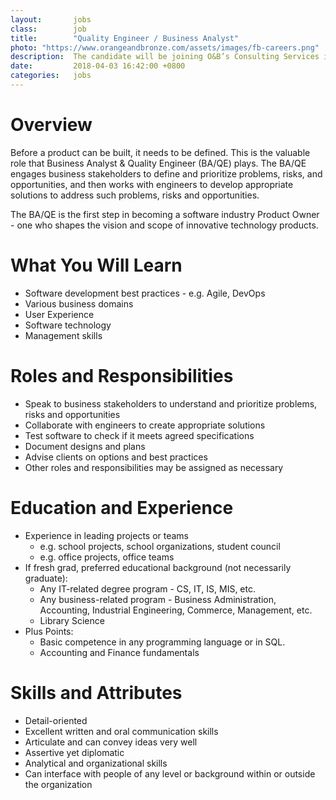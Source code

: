 ```yaml
---
layout:       jobs
class:        job
title:        "Quality Engineer / Business Analyst"
photo: "https://www.orangeandbronze.com/assets/images/fb-careers.png"
description:  The candidate will be joining O&B’s Consulting Services in developing custom software, understanding the business problems of the customer and providing solutions with the help of engineers.
date:         2018-04-03 16:42:00 +0800
categories:   jobs
---
```

<!-- Do not leave new lines after each element. Elements after new lines will not be rendered. -->

# Overview

Before a product can be built, it needs to be defined. This is the valuable role that Business Analyst & Quality Engineer (BA/QE) plays. The BA/QE engages business stakeholders to define and prioritize problems, risks, and opportunities, and then works with engineers to develop appropriate solutions to address such problems, risks and opportunities.

The BA/QE is the first step in becoming a software industry Product Owner - one who shapes the vision and scope of innovative technology products. 

# What You Will Learn

* Software development best practices - e.g. Agile, DevOps
* Various business domains
* User Experience
* Software technology
* Management skills

# Roles and Responsibilities 
* Speak to business stakeholders to understand and prioritize problems, risks and opportunities
* Collaborate with engineers to create appropriate solutions
* Test software to check if it meets agreed specifications
* Document designs and plans
* Advise clients on options and best practices
* Other roles and responsibilities may be assigned as necessary

# Education and Experience
* Experience in leading projects or teams
    * e.g. school projects, school organizations, student council
    * e.g. office projects, office teams
* If fresh grad, preferred educational background (not necessarily graduate):
    * Any IT-related degree program - CS, IT, IS, MIS, etc.
    * Any business-related program - Business Administration, Accounting, Industrial Engineering, Commerce, Management, etc.
    * Library Science
* Plus Points:
    * Basic competence in any programming language or in SQL.
    * Accounting and Finance fundamentals

# Skills and Attributes
* Detail-oriented
* Excellent written and oral communication skills
* Articulate and can convey ideas very well
* Assertive yet diplomatic
* Analytical and organizational skills
* Can interface with people of any level or background within or outside the organization

